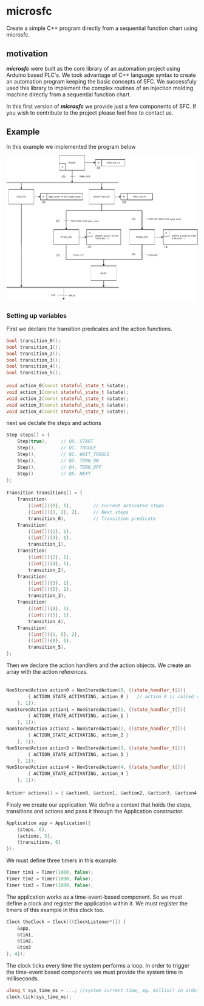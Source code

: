 # microsfc
Create a simple C++ program directly from a sequential function chart using microsfc.

## motivation
__*microsfc*__ were built as the core library of an automation project using Arduino based PLC's. We took advantage of C++ language syntax to create an automation program keeping the basic concepts of SFC. We successfuly used this library to implement the complex routines of an injection molding machine directly from a sequential function chart. 

In this first version of __*microsfc*__ we provide just a few components of SFC. If you wish to contribute to the project please feel free to contact us. 

## Example
In this example we implemented the program below

![](example.png)

### Setting up variables

First we declare the transition predicates and the action functions. 

``` cpp
bool transition_0();
bool transition_1();
bool transition_2();
bool transition_3();
bool transition_4();
bool transition_5();

void action_0(const stateful_state_t &state);
void action_1(const stateful_state_t &state);
void action_2(const stateful_state_t &state);
void action_3(const stateful_state_t &state);
void action_4(const stateful_state_t &state);
```

next we declate the steps and actions

``` cpp
Step steps[] = {
    Step(true),     // Q0. START
    Step(),         // Q1. TOGGLE
    Step(),         // Q2. WAIT_TOGGLE
    Step(),         // Q3. TURN_ON
    Step(),         // Q4. TURN_OFF
    Step()          // Q5. NEXT
};

Transition transitions[] = {
    Transition(
        {(int[]){0}, 1},        // Current activated steps
        {(int[]){1, 2}, 2},     // Next steps
        transition_0),          // Transition predicate
    Transition(
        {(int[]){2}, 1},        
        {(int[]){3}, 1},        
        transition_1),          
    Transition(                 
        {(int[]){2}, 1},        
        {(int[]){4}, 1},        
        transition_2),          
    Transition(                 
        {(int[]){3}, 1},        
        {(int[]){5}, 1},        
        transition_3),          
    Transition(                 
        {(int[]){4}, 1},        
        {(int[]){5}, 1},        
        transition_4),          
    Transition(                 
        {(int[]){1, 5}, 2},     
        {(int[]){0}, 1},        
        transition_5),          
};
```

Then we declare the action handlers and the action objects. We create an array with the action references.

```cpp

NonStoredAction action0 = NonStoredAction(0, {(state_handler_t[]){ 
        { ACTION_STATE_ACTIVATING, action_0 }   // action 0 is called on activating  
    }, 1});
NonStoredAction action1 = NonStoredAction(1, {(state_handler_t[]){ 
        { ACTION_STATE_ACTIVATING, action_1 }
    }, 1});
NonStoredAction action2 = NonStoredAction(2, {(state_handler_t[]){ 
        { ACTION_STATE_ACTIVATING, action_2 }
    }, 1});
NonStoredAction action3 = NonStoredAction(3, {(state_handler_t[]){ 
        { ACTION_STATE_ACTIVATING, action_3 }
    }, 1});
NonStoredAction action4 = NonStoredAction(4, {(state_handler_t[]){ 
        { ACTION_STATE_ACTIVATING, action_4 }
    }, 1});

Action* actions[] = { &action0, &action1, &action2, &action3, &action4 } ;
```

Finaly we create our application. We define a context that holds the steps, transitions and actions and pass it through the Application constructor.

```cpp
Application app = Application({
    {steps, 6}, 
    {actions, 5}, 
    {transitions, 6}
});
```

We must define three timers in this example.

```cpp
Timer tim1 = Timer(1000, false);
Timer tim2 = Timer(1000, false);
Timer tim3 = Timer(1000, false);
```

The application works as a time-event-based component. So we must define a clock and register the application within it. We must register the timers of this example in this clock too.

```cpp
Clock theClock = Clock({(ClockListener*[]) {
    &app,
    &tim1, 
    &tim2, 
    &tim3
}, 4});
```

The clock ticks every time the system performs a loop. In order to trigger the time-event based components we must provide the system time in milliseconds. 

```cpp
ulong_t sys_time_ms = ...; //system current time, eg. millis() in arduino
clock.tick(sys_time_ms);

```